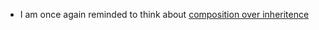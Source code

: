 ---
---

- I am once again reminded to think about [composition over inheritence](https://reactjs.org/docs/composition-vs-inheritance.html)
